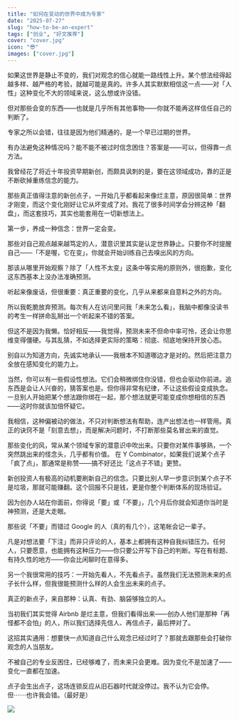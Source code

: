 ```yaml
---
title: "如何在变动的世界中成为专家"
date: "2025-07-27"
slug: "how-to-be-an-expert"
tags: ["创业", "好文推荐"]
cover: "cover.jpg"
icon: "😎"
images: ["cover.jpg"]
---
```

如果这世界是静止不变的，我们对观念的信心就能一路线性上升。某个想法经得起越多样、越严格的考验，就越可能是真的。许多人其实默默相信这一点——对「人性」这种变化不大的领域来说，这么想或许没错。



但对那些会变的东西——也就是几乎所有其他事物——你就不能再这样信任自己的判断了。



专家之所以会错，往往是因为他们精通的，是一个早已过期的世界。



有办法避免这种情况吗？能不能不被过时信念困住？答案是——可以，但得靠一点方法。



我曾经花了将近十年投资早期新创，而颇具讽刺的是，要在这领域成功，靠的正是不断砍掉重练信念的能力。



那些真正值得注意的新创点子，一开始几乎都看起来像烂主意，原因很简单：世界才刚变，而这个变化刚好让它从坏变成了对。我花了很多时间学会分辨这种「翻盘」，而这套技巧，其实也能套用在一切新想法上。



第一步，养成一种信念：世界一定会变。



那些对自己观点越来越笃定的人，潜意识里其实是认定世界静止。只要你不时提醒自己——「不是喔，它在变」，你就会开始训练自己去嗅出风的方向。



那该从哪里开始观察？除了「人性不太变」这条中等实用的原则外，很抱歉，变化这东西基本上没办法准确预测。



听起来像废话，但很重要：真正重要的变化，几乎从来都来自意料之外的方向。



所以我乾脆放弃预测。每次有人在访问里问我「未来怎么看」，我脑中都像没读书的考生一样拼命乱掰出一个听起来不错的答案。



但这不是因为我懒。恰好相反——我觉得，预测未来不但命中率可怜，还会让你思维变得僵硬。与其乱猜，不如选择更实际的策略：彻底、彻底地保持开放心态。



别自以为知道方向，先诚实地承认——我根本不知道哪边才是对的。然后把注意力全放在感知变化的能力上。



当然，你可以有一些假设性想法。它们会稍微绑住你没错，但也会驱动你前进。追东西是会让人兴奋的，猜答案也是。但你得非常有纪律，不让这些假设变成执念。
一旦别人开始把某个想法跟你绑在一起，那个想法就更可能变成你想相信的东西——这时你就该加倍怀疑它。



我相信，这种偏被动的做法，不只对判断想法有帮助，连产出想法也一样管用。真正的诀窍不是「刻意去想」，而是解决问题时，不打断那些莫名冒出来的直觉。



那些变化的风，常从某个领域专家的潜意识中吹出来。只要你对某件事够熟，一个突然跳出来的怪念头，几乎都有价值。
在 Y Combinator，如果我们说某个点子「疯了点」，那通常是称赞——搞不好还比「这点子不错」更赞。



新创投资人有极高的动机要刷新自己的信念。只要比别人早一步意识到某个点子不是垃圾，那就可能赚翻。这个回报不只是钱，更是你整个判断体系的现场验证。



因为创办人站在你面前，你得说「要」或「不要」，几个月后你就会知道你当时是神预测，还是大走眼。



那些说「不要」而错过 Google 的人（真的有几个），这笔帐会记一辈子。



凡是对想法要「下注」而非只评论的人，基本上都拥有这种自我纠错压力。任何人，只要愿意，也能拥有这种压力——你只要公开写下自己的判断。写在有标题、有持久性的地方——你会比闲聊时在意得多。



另一个我很常用的技巧：一开始先看人，不先看点子。虽然我们无法预测未来的点子长什么样，但我很能预测什么样的人会生出未来的点子。



真正的新点子，来自那种：认真、有劲、脑袋够独立的人。



当初我们其实觉得 Airbnb 是烂主意，但我们看得出来——创办人他们是那种「再怪都不会怕」的人，所以我们选择先信人、再信点子，最后押对了。



这招其实通用：想要快一点知道自己什么观念已经过时了？那就去跟那些会打破你观念的人当朋友。



不被自己的专业反困住，已经够难了，而未来只会更难。因为变化不是加速了——变化一直都在加速。



点子会生出点子，这场连锁反应从旧石器时代就没停过。我不认为它会停。
但⋯⋯也许我会错。（最好是）




![](https://prod-files-secure.s3.us-west-2.amazonaws.com/112d0858-5090-4d34-a606-b75eb8d65fd2/46476355-9cf3-4e99-9b7a-3531bc426380/1000202064.png?X-Amz-Algorithm=AWS4-HMAC-SHA256&X-Amz-Content-Sha256=UNSIGNED-PAYLOAD&X-Amz-Credential=ASIAZI2LB466Y43RKYKB%2F20251007%2Fus-west-2%2Fs3%2Faws4_request&X-Amz-Date=20251007T093245Z&X-Amz-Expires=3600&X-Amz-Security-Token=IQoJb3JpZ2luX2VjEAoaCXVzLXdlc3QtMiJIMEYCIQDcGxPw%2FUPqr7HOOuYTrpsPyd64aIDpYBNPBOXzifpzxgIhAKBTIwLl%2B1cM%2BlgpyEGYKNnR0GknkIEoYYNNlGVE3qXgKogECKP%2F%2F%2F%2F%2F%2F%2F%2F%2F%2FwEQABoMNjM3NDIzMTgzODA1IgyrsBPTsLYyNhK4jMwq3AOPyk9Dj94KGuPAIZ7GNh%2B066PY1fRxRERRKSeWBlaEEihX8NmmFqxb9B6uawOTSjwjXquiR0qf9CG7xnjOkC9PYkrAzOv9z7jwURZBTVHFERyPRqNjtavnbo%2FmPbnDUynzyhCE76p0LwwAbAJgL2pJOdepcfCCpXIUw2yIMNnu7vpTZ1sIKPymiRwmof83xYKmu0O4X84r8IAm%2FYc1QKBGOgWI87v4JeCgzleJAQjIruEPCRP2JpeHwe9eznF1RSs1tSHckU56dESpD%2Bi5Vn%2BrIKUkfLP5KRAZKkmwetQH%2FcgkHzkz5W6IAKMPRKL2MXpf%2Fon%2BzwBCcACNwC%2F99lYWsYlilcx5HQIJ6erCrPykS9tFj0VTyBfY95mkU2tZwebZTYFiSh3U7dwnsQ6hwUrFVJiG%2FvLJtt7cprOE4cBtlKO7YwWEgYWS3%2FDlNoFF9Zvw5F94578rRtLasYuZ1BOIUWAFaX0fLZLudZLT9ztqHplwteJFU6G%2BJvHhvZBsde6%2FF3w82laqxtMgW3y%2BzK031DM987Wg30Gjp2YGcpPjIJTXTUawc9ePj7tLvcgFrzWh%2FB%2Bs6uXGarX4KPeNN%2F%2BzeQQ16q9o0YdbGIjTjF2EDaj8WBUQrCW8NF5duzCAu5PHBjqkActgyFaZUS5fPm99Hj5lP13ux4qWD4Pt4q6CkTw%2FAtjOGLe9nxa7KUK8ydFIoSJxMn5vOVvIgVbr9cIYnKrqDMiEHuXJjDOF0MdehV3sQxrLz1pdCBjeEOZyCbMjjfPZwWE0FxW8Ln1NLTLkUJtC6xCNu%2FxvgSGtxkAUiR%2FqzrZmQ5UyWwDK%2FscdaN3XmRPm0RUZM6fPGzRmdMhAL5DM8TB5JiAr&X-Amz-Signature=f201fb767870872999890b0b444ab21e7413729bc48da491db107c20c4cae965&X-Amz-SignedHeaders=host&x-amz-checksum-mode=ENABLED&x-id=GetObject)

